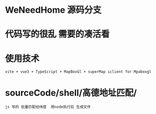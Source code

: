 # WeNeedHome  源码分支

# 代码写的很乱  需要的凑活看

# 使用技术

    vite + vue3 + TypeScript + MapBoxGl + superMap iclient for Mpaboxgl

# sourceCode/shell/高德地址匹配/

    js 写的 批量匹配经纬度  用node执行后 生成文件
    

    
    

